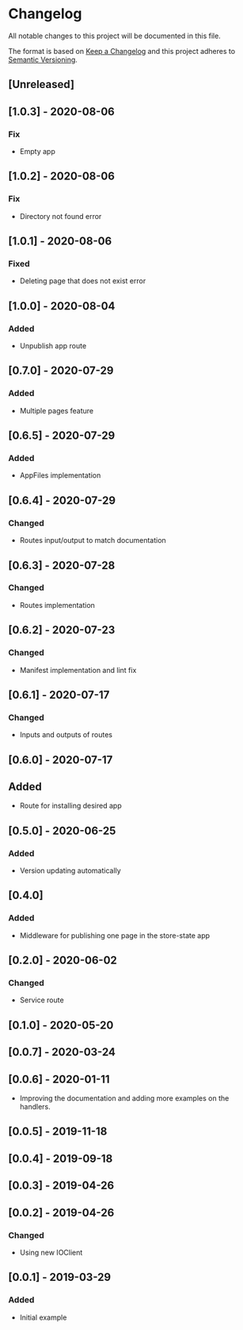 # Changelog

All notable changes to this project will be documented in this file.

The format is based on [Keep a Changelog](http://keepachangelog.com/en/1.0.0/)
and this project adheres to [Semantic Versioning](http://semver.org/spec/v2.0.0.html).

## [Unreleased]

## [1.0.3] - 2020-08-06
### Fix
- Empty app

## [1.0.2] - 2020-08-06
### Fix
- Directory not found error

## [1.0.1] - 2020-08-06
### Fixed
- Deleting page that does not exist error

## [1.0.0] - 2020-08-04
### Added
- Unpublish app route

## [0.7.0] - 2020-07-29
### Added
- Multiple pages feature

## [0.6.5] - 2020-07-29
### Added
- AppFiles implementation

## [0.6.4] - 2020-07-29
### Changed
- Routes input/output to match documentation

## [0.6.3] - 2020-07-28
### Changed
- Routes implementation

## [0.6.2] - 2020-07-23
### Changed
- Manifest implementation and lint fix

## [0.6.1] - 2020-07-17
### Changed
- Inputs and outputs of routes

## [0.6.0] - 2020-07-17
## Added
- Route for installing desired app

## [0.5.0] - 2020-06-25
### Added
- Version updating automatically

## [0.4.0]
### Added
- Middleware for publishing one page in the store-state app

## [0.2.0] - 2020-06-02
### Changed
- Service route 

## [0.1.0] - 2020-05-20

## [0.0.7] - 2020-03-24

## [0.0.6] - 2020-01-11
- Improving the documentation and adding more examples on the handlers.

## [0.0.5] - 2019-11-18

## [0.0.4] - 2019-09-18

## [0.0.3] - 2019-04-26

## [0.0.2] - 2019-04-26

### Changed
- Using new IOClient

## [0.0.1] - 2019-03-29

### Added
- Initial example
